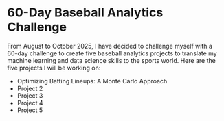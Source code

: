 # 60-Day Baseball Analytics Challenge

From August to October 2025, I have decided to challenge myself with a 60-day challenge to create five baseball analytics projects to translate my machine learning and data science skills to the sports world. Here are the five projects I will be working on:

- Optimizing Batting Lineups: A Monte Carlo Approach
- Project 2
- Project 3
- Project 4
- Project 5
